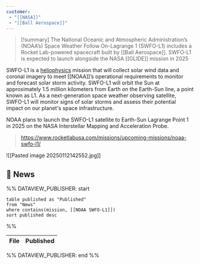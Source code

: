 ```yaml
---
customer: 
 - "[[NASA]]"
 - "[[Ball Aerospace]]"
---
```


>[!summary]
>The National Oceanic and Atmospheric Administration’s (NOAA’s) Space Weather Follow On-Lagrange 1 (SWFO-L1) includes a Rocket Lab-powered spacecraft built by [[Ball Aerospace]]. SWFO-L1 is expected to launch alongside the NASA [[GLIDE]] mission in 2025
>
SWFO-L1 is a [heliophysics](https://science.nasa.gov/heliophysics/) mission that will collect solar wind data and coronal imagery to meet [[NOAA]]’s operational requirements to monitor and forecast solar storm activity. SWFO-L1 will orbit the Sun at approximately 1.5 million kilometers from Earth on the Earth-Sun line, a point known as L1. As a next-generation space weather observing satellite, SWFO-L1 will monitor signs of solar storms and assess their potential impact on our planet's space infrastructure.
>
NOAA plans to launch the SWFO-L1 satellite to Earth-Sun Lagrange Point 1 in 2025 on the NASA Interstellar Mapping and Acceleration Probe.
>
>https://www.rocketlabusa.com/missions/upcoming-missions/noaa-swfo-l1/

![[Pasted image 20250112142552.jpg]]

## 📰 News
%% DATAVIEW_PUBLISHER: start
```
table published as "Published"
from "News"
where contains(mission, [[NOAA SWFO-L1]])
sort published desc

```
%%

| File | Published |
| ---- | --------- |

%% DATAVIEW_PUBLISHER: end %%
